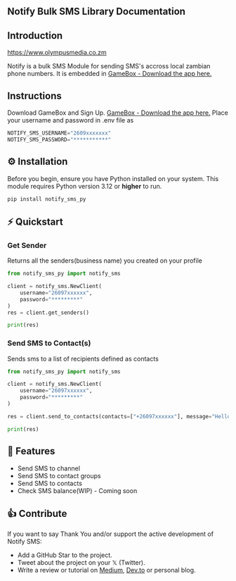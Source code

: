 ## Notify Bulk SMS Library Documentation

## Introduction

https://www.olympusmedia.co.zm

Notify is a bulk SMS Module for sending SMS's accross local zambian phone numbers. It is embedded in [GameBox - Download the app here.](https://play.google.com/store/apps/details?id=com.microtech.gamebox)

## Instructions

Download GameBox and Sign Up. [GameBox - Download the app here.](https://play.google.com/store/apps/details?id=com.microtech.gamebox)
Place your username and password in .env file as

```python
NOTIFY_SMS_USERNAME="2609xxxxxxx"
NOTIFY_SMS_PASSWORD="***********"
```

## ⚙️ Installation

Before you begin, ensure you have Python installed on your system. This module requires Python version 3.12 or **higher** to run.

```python
pip install notify_sms_py
```

## ⚡️ Quickstart

### Get Sender

Returns all the senders(business name) you created on your profile

```python
from notify_sms_py import notify_sms

client = notify_sms.NewClient(
    username="26097xxxxxx",
    password="*********"
)
res = client.get_senders()

print(res)


```

### Send SMS to Contact(s)

Sends sms to a list of recipients defined as contacts

```python
from notify_sms_py import notify_sms

client = notify_sms.NewClient(
    username="26097xxxxxx",
    password="*********"
)

res = client.send_to_contacts(contacts=["+26097xxxxxx"], message="Hello Patrick from Notify SMS", sender_id="1234888888888888888888")

print(res)

```

## 🎯 Features

- Send SMS to channel
- Send SMS to contact groups
- Send SMS to contacts
- Check SMS balance(WIP) - Coming soon

## 👍 Contribute

If you want to say Thank You and/or support the active development of Notify SMS:

- Add a GitHub Star to the project.
- Tweet about the project on your 𝕏 (Twitter).
- Write a review or tutorial on [Medium](https://www,medium.com), [Dev.to](https://www.dev.to) or personal blog.

